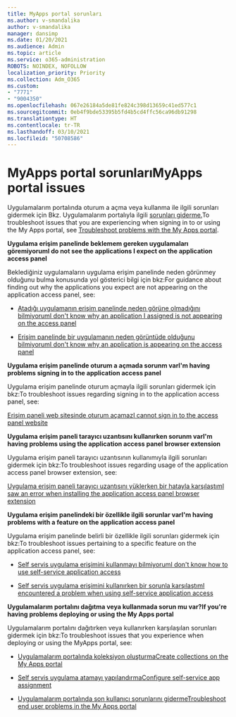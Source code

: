 ```yaml
---
title: MyApps portal sorunları
ms.author: v-smandalika
author: v-smandalika
manager: dansimp
ms.date: 01/20/2021
ms.audience: Admin
ms.topic: article
ms.service: o365-administration
ROBOTS: NOINDEX, NOFOLLOW
localization_priority: Priority
ms.collection: Adm_O365
ms.custom:
- "7771"
- "9004350"
ms.openlocfilehash: 067e26184a5de81fe824c398d13659c41ed577c1
ms.sourcegitcommit: 0eb4f9bde53395b5fd4b5cd4ffc56ca96db91298
ms.translationtype: HT
ms.contentlocale: tr-TR
ms.lasthandoff: 03/10/2021
ms.locfileid: "50708586"
---
```

# <a name="myapps-portal-issues"></a><span data-ttu-id="24b69-102">MyApps portal sorunları</span><span class="sxs-lookup"><span data-stu-id="24b69-102">MyApps portal issues</span></span>

<span data-ttu-id="24b69-103">Uygulamalarım portalında oturum a açma veya kullanma ile ilgili sorunları gidermek için Bkz. Uygulamalarım portalıyla ilgili [sorunları giderme.](https://docs.microsoft.com/azure/active-directory/user-help/my-apps-portal-end-user-troubleshoot)</span><span class="sxs-lookup"><span data-stu-id="24b69-103">To troubleshoot issues that you are experiencing when signing in to or using the My Apps portal, see [Troubleshoot problems with the My Apps portal](https://docs.microsoft.com/azure/active-directory/user-help/my-apps-portal-end-user-troubleshoot).</span></span>

<span data-ttu-id="24b69-104">**Uygulama erişim panelinde beklemem gereken uygulamaları göremiyorum**</span><span class="sxs-lookup"><span data-stu-id="24b69-104">**I do not see the applications I expect on the application access panel**</span></span>

<span data-ttu-id="24b69-105">Beklediğiniz uygulamaların uygulama erişim panelinde neden görünmey olduğunu bulma konusunda yol gösterici bilgi için bkz:</span><span class="sxs-lookup"><span data-stu-id="24b69-105">For guidance about finding out why the applications you expect are not appearing on the application access panel, see:</span></span>

- [<span data-ttu-id="24b69-106">Atadığı uygulamanın erişim panelinde neden görüne olmadığını bilmiyorum</span><span class="sxs-lookup"><span data-stu-id="24b69-106">I don't know why an application I assigned is not appearing on the access panel</span></span>](https://docs.microsoft.com/azure/active-directory/manage-apps/application-sign-in-other-problem-access-panel)
     
- [<span data-ttu-id="24b69-107">Erişim panelinde bir uygulamanın neden görüntüde olduğunu bilmiyorum</span><span class="sxs-lookup"><span data-stu-id="24b69-107">I don't know why an application is appearing on the access panel</span></span>](https://docs.microsoft.com/azure/active-directory/manage-apps/application-sign-in-other-problem-access-panel)

<span data-ttu-id="24b69-108">**Uygulama erişim panelinde oturum a açmada sorunm var**</span><span class="sxs-lookup"><span data-stu-id="24b69-108">**I'm having problems signing in to the application access panel**</span></span>

<span data-ttu-id="24b69-109">Uygulama erişim panelinde oturum açmayla ilgili sorunları gidermek için bkz:</span><span class="sxs-lookup"><span data-stu-id="24b69-109">To troubleshoot issues regarding signing in to the application access panel, see:</span></span>

[<span data-ttu-id="24b69-110">Erişim paneli web sitesinde oturum açamaz</span><span class="sxs-lookup"><span data-stu-id="24b69-110">I cannot sign in to the access panel website</span></span>](https://docs.microsoft.com/azure/active-directory/manage-apps/application-sign-in-other-problem-access-panel)

<span data-ttu-id="24b69-111">**Uygulama erişim paneli tarayıcı uzantısını kullanırken sorunm var**</span><span class="sxs-lookup"><span data-stu-id="24b69-111">**I'm having problems using the application access panel browser extension**</span></span>

<span data-ttu-id="24b69-112">Uygulama erişim paneli tarayıcı uzantısının kullanımıyla ilgili sorunları gidermek için bkz:</span><span class="sxs-lookup"><span data-stu-id="24b69-112">To troubleshoot issues regarding usage of the application access panel browser extension, see:</span></span>

[<span data-ttu-id="24b69-113">Uygulama erişim paneli tarayıcı uzantısını yüklerken bir hatayla karşılaştım</span><span class="sxs-lookup"><span data-stu-id="24b69-113">I saw an error when installing the application access panel browser extension</span></span>](https://docs.microsoft.com/azure/active-directory/application-access-panel-extension-problem-installing/)

<span data-ttu-id="24b69-114">**Uygulama erişim panelindeki bir özellikle ilgili sorunlar var**</span><span class="sxs-lookup"><span data-stu-id="24b69-114">**I'm having problems with a feature on the application access panel**</span></span>

<span data-ttu-id="24b69-115">Uygulama erişim panelinde belirli bir özellikle ilgili sorunları gidermek için bkz:</span><span class="sxs-lookup"><span data-stu-id="24b69-115">To troubleshoot issues pertaining to a specific feature on the application access panel, see:</span></span>

- [<span data-ttu-id="24b69-116">Self servis uygulama erişimini kullanmayı bilmiyorum</span><span class="sxs-lookup"><span data-stu-id="24b69-116">I don't know how to use self-service application access</span></span>](https://docs.microsoft.com/azure/active-directory/manage-apps/access-panel-manage-self-service-access) 

- [<span data-ttu-id="24b69-117">Self servis uygulama erişimini kullanırken bir sorunla karşılaştım</span><span class="sxs-lookup"><span data-stu-id="24b69-117">I encountered a problem when using self-service application access</span></span>](https://docs.microsoft.com/azure/active-directory/manage-apps/access-panel-manage-self-service-access)
    
<span data-ttu-id="24b69-118">**Uygulamalarım portalını dağıtma veya kullanmada sorun mu var?**</span><span class="sxs-lookup"><span data-stu-id="24b69-118">**If you're having problems deploying or using the My Apps portal**</span></span>

<span data-ttu-id="24b69-119">Uygulamalarım portalını dağıtırken veya kullanırken karşılaşılan sorunları gidermek için bkz:</span><span class="sxs-lookup"><span data-stu-id="24b69-119">To troubleshoot issues that you experience when deploying or using the MyApps portal, see:</span></span>

- [<span data-ttu-id="24b69-120">Uygulamalarım portalında koleksiyon oluşturma</span><span class="sxs-lookup"><span data-stu-id="24b69-120">Create collections on the My Apps portal</span></span>](https://docs.microsoft.com/azure/active-directory/manage-apps/access-panel-collections) 
    
- [<span data-ttu-id="24b69-121">Self servis uygulama atamayı yapılandırma</span><span class="sxs-lookup"><span data-stu-id="24b69-121">Configure self-service app assignment</span></span>](https://docs.microsoft.com/azure/active-directory/manage-apps/manage-self-service-access)
     
- [<span data-ttu-id="24b69-122">Uygulamalarım portalında son kullanıcı sorunlarını giderme</span><span class="sxs-lookup"><span data-stu-id="24b69-122">Troubleshoot end user problems in the My Apps portal</span></span>](https://docs.microsoft.com/azure/active-directory/user-help/my-apps-portal-end-user-troubleshoot)



